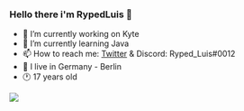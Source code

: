 ### Hello there i'm RypedLuis 👋

- 🔭 I’m currently working on Kyte
- 🌱 I’m currently learning Java
- 📫 How to reach me: [Twitter](https://twitter.com/RypedL) & Discord: Ryped_Luis#0012
- 📍  I live in Germany - Berlin
- 🕐 17 years old


<p><img align="center" src=https://github-readme-stats.vercel.app/api?username=RypedLuis&&show_icons=true&title_color=ffffff&icon_color=bb2acf&text_color=daf7dc&bg_color=151515&show_icons=true&locale=en&layout="compact" />
